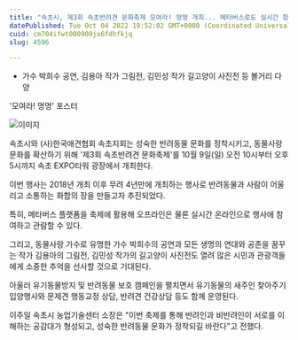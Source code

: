 ```yaml
---
title: "속초시, 제3회 속초반려견 문화축제 모여라! 멍멍 개최... 메타버스로도 실시간 참여 가능"
datePublished: Tue Oct 04 2022 19:52:02 GMT+0000 (Coordinated Universal Time)
cuid: cm704ifwt000909jx6fdhfkjq
slug: 4596

---
```



- 가수 박희수 공연, 김용아 작가 그림전, 김민성 작가 길고양이 사진전 등 볼거리 다양

'모여라! 멍멍' 포스터

![이미지](https://cdn.hashnode.com/res/hashnode/image/upload/v1739256662495/2860cd75-08a4-49d5-a8af-1c1f6e32f479.jpeg)

속초시와 (사)한국애견협회 속초지회는 성숙한 반려동물 문화를 정착시키고, 동물사랑 문화를 확산하기 위해 '제3회 속초반려견 문화축제'를 10월 9일(일) 오전 10시부터 오후 5시까지 속초 EXPO타워 광장에서 개최한다.

이번 행사는 2018년 개최 이후 무려 4년만에 개최하는 행사로 반려동물과 사람이 어울리고 소통하는 화합의 장을 만들고자 추진되었다.

특히, 메타버스 플랫폼을 축제에 활용해 오프라인은 물론 실시간 온라인으로 행사에 참여하고 관람할 수 있다.

그리고, 동물사랑 가수로 유명한 가수 박희수의 공연과 모든 생명의 연대와 공존을 꿈꾸는 작가 김용아의 그림전, 김민성 작가의 길고양이 사진전도 열려 많은 시민과 관광객들에게 소중한 추억을 선사할 것으로 기대된다.

아울러 유기동물방지 및 반려동물 보호 캠페인을 펼치면서 유기동물의 새주인 찾아주기 입양행사와 문제견 행동교정 상담, 반려견 건강상담 등도 함께 운영된다.

이주일 속초시 농업기술센터 소장은 "이번 축제를 통해 반려인과 비반려인이 서로를 이해하는 공감대가 형성되고, 성숙한 반려동물 문화가 정착되길 바란다"고 전했다.